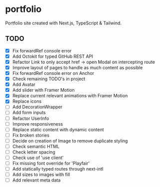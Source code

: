 # portfolio

Portfolio site created with Next.js, TypeScript & Tailwind.

## TODO

- [x] Fix forwardRef console error
- [x] Add Octokit for typed GitHub REST API
- [x] Refactor Link to only accept href -> open Modal on intercepting route
- [x] Improve layout of pages to handle as much content as possible
- [x] Fix forwardRef console error on Anchor
- [x] Check remaining TODO's in project
- [x] Add Avatar
- [x] Add slider with Framer Motion
- [x] Replace current relevant animations with Framer Motion
- [x] Replace icons
- [ ] Add DecorationWrapper
- [ ] Add form inputs
- [ ] Refactor UserInfo
- [ ] Improve responsiveness
- [ ] Replace static content with dynamic content
- [ ] Fix broken stories
- [ ] Decide on creation of Image to remove duplicate styling
- [ ] Check semantic HTML
- [ ] Check letter spacing
- [ ] Check use of 'use client'
- [ ] Fix missing font override for 'Playfair'
- [ ] Add statically typed routes through next-intl
- [ ] Add sizes to images with fill
- [ ] Add relevant meta data

